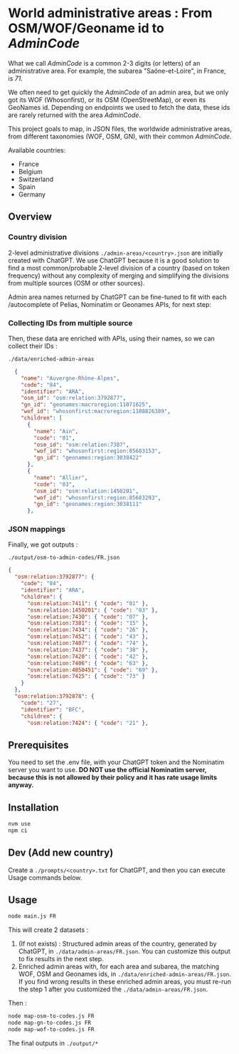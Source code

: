 # World administrative areas : From OSM/WOF/Geoname id to _AdminCode_

What we call _AdminCode_ is a common 2-3 digits (or letters) of an administrative area.
For example, the subarea "Saône-et-Loire", in France, is _71_.

We often need to get quickly the _AdminCode_ of an admin area, but we only got its WOF (Whosonfirst), or its OSM (OpenStreetMap), or even its GeoNames id. Depending on endpoints we used to fetch the data, these ids are rarely returned with the area _AdminCode_.

This project goals to map, in JSON files, the worldwide administrative areas, from different taxonomies (WOF, OSM, GN), with their common _AdminCode_.

Available countries:

- France
- Belgium
- Switzerland
- Spain
- Germany

## Overview

### Country division

2-level administrative divisions `./admin-areas/<country>.json` are initially created with ChatGPT. We use ChatGPT because it is a good solution to find a most common/probable 2-level division of a country (based on token frequency) without any complexity of merging and simplifying the divisions from multiple sources (OSM or other sources).

Admin area names returned by ChatGPT can be fine-tuned to fit with each /autocomplete of Pelias, Nominatim or Geonames APIs, for next step:

### Collecting IDs from multiple source

Then, these data are enriched with APIs, using their names, so we can collect their IDs :

`./data/enriched-admin-areas`

```json
  {
    "name": "Auvergne-Rhône-Alpes",
    "code": "84",
    "identifier": "ARA",
    "osm_id": "osm:relation:3792877",
    "gn_id": "geonames:macroregion:11071625",
    "wof_id": "whosonfirst:macroregion:1108826389",
    "children": [
      {
        "name": "Ain",
        "code": "01",
        "osm_id": "osm:relation:7387",
        "wof_id": "whosonfirst:region:85683153",
        "gn_id": "geonames:region:3038422"
      },
      {
        "name": "Allier",
        "code": "03",
        "osm_id": "osm:relation:1450201",
        "wof_id": "whosonfirst:region:85683293",
        "gn_id": "geonames:region:3038111"
      },
```

### JSON mappings

Finally, we got outputs :

`./output/osm-to-admin-codes/FR.json`

```json
{
  "osm:relation:3792877": {
    "code": "84",
    "identifier": "ARA",
    "children": {
      "osm:relation:7411": { "code": "01" },
      "osm:relation:1450201": { "code": "03" },
      "osm:relation:7430": { "code": "07" },
      "osm:relation:7381": { "code": "15" },
      "osm:relation:7434": { "code": "26" },
      "osm:relation:7452": { "code": "43" },
      "osm:relation:7407": { "code": "74" },
      "osm:relation:7437": { "code": "38" },
      "osm:relation:7420": { "code": "42" },
      "osm:relation:7406": { "code": "63" },
      "osm:relation:4850451": { "code": "69" },
      "osm:relation:7425": { "code": "73" }
    }
  },
  "osm:relation:3792878": {
    "code": "27",
    "identifier": "BFC",
    "children": {
      "osm:relation:7424": { "code": "21" },
```

## Prerequisites

You need to set the .env file, with your ChatGPT token and the Nominatim server you want to use.
**DO NOT use the official Nominatim server, because this is not allowed by their policy and it has rate usage limits anyway.**

## Installation

```bash
nvm use
npm ci
```

## Dev (Add new country)

Create a `./prompts/<country>.txt` for ChatGPT, and then you can execute Usage commands below.

## Usage

```bash
node main.js FR
```

This will create 2 datasets :

1. (If not exists) : Structured admin areas of the country, generated by ChatGPT, in `./data/admin-areas/FR.json`. You can customize this output to fix results in the next step.
2. Enriched admin areas with, for each area and subarea, the matching WOF, OSM and Geonames ids, in `./data/enriched-admin-areas/FR.json`. If you find wrong results in these enriched admin areas, you must re-run the step 1 after you customized the `./data/admin-areas/FR.json`.

Then :

```bash
node map-osm-to-codes.js FR
node map-gn-to-codes.js FR
node map-wof-to-codes.js FR
```

The final outputs in `./output/*`
